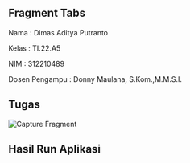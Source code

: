 ## Fragment Tabs

Nama  : Dimas Aditya Putranto

Kelas : TI.22.A5

NIM   : 312210489

Dosen Pengampu : Donny Maulana, S.Kom.,M.M.S.I.


## Tugas

![Capture Fragment](https://github.com/Doflamingo20/FragmentTab_test/assets/130146099/04c42d33-fd4a-4b12-a36f-58c9b0d191f4)


## Hasil Run Aplikasi
